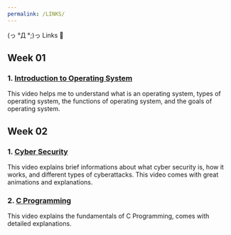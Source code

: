 ```yaml
---
permalink: /LINKS/
---
```


(っ °Д °;)っ Links 🔗
## Week 01 
### 1. [Introduction to Operating System](https://youtu.be/vBURTt97EkA)
This video helps me to understand what is an operating system, types of operating system, the functions of operating system, and the goals of operating system.
## Week 02
### 1. [Cyber Security](https://www.youtube.com/watch?v=inWWhr5tnEA)
This video explains brief informations about what cyber security is, how it works, and different types of cyberattacks. This video comes with great animations and explanations.
### 2. [C Programming](https://www.youtube.com/watch?v=rLf3jnHxSmU&list=PLBlnK6fEyqRggZZgYpPMUxdY1CYkZtARR)
This video explains the fundamentals of C Programming, comes with detailed explanations.

